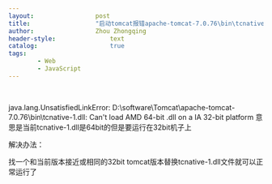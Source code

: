 ```yaml
---
layout:					post
title:					"启动tomcat报错apache-tomcat-7.0.76\bin\tcnative-1.dll: Can't load AMD 64-bit .dll on a IA 32-bit platfor"
author:					Zhou Zhongqing
header-style:				text
catalog:					true
tags:
		- Web
		- JavaScript
---
```

​

java.lang.UnsatisfiedLinkError: D:\software\Tomcat\apache-tomcat-7.0.76\bin\tcnative-1.dll: Can't load AMD 64-bit .dll on a IA 32-bit platform
意思是当前tcnative-1.dll是64bit的但是要运行在32bit机子上

解决办法：

找一个和当前版本接近或相同的32bit tomcat版本替换tcnative-1.dll文件就可以正常运行了

​